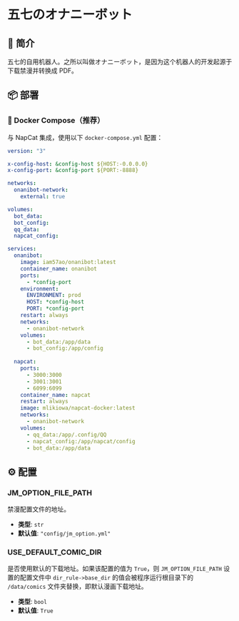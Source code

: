 # 五七のオナニーボット

## :book: 简介

五七的自用机器人。之所以叫做オナニーボット，是因为这个机器人的开发起源于下载禁漫并转换成 PDF。

## :package: 部署

### :whale: Docker Compose（推荐）

与 NapCat 集成，使用以下 `docker-compose.yml` 配置：

```yaml
version: "3"

x-config-host: &config-host ${HOST:-0.0.0.0}
x-config-port: &config-port ${PORT:-8888}

networks:
  onanibot-network:
    external: true

volumes:
  bot_data:
  bot_config:
  qq_data:
  napcat_config:

services:
  onanibot:
    image: iam57ao/onanibot:latest
    container_name: onanibot
    ports:
      - *config-port
    environment:
      ENVIRONMENT: prod
      HOST: *config-host
      PORT: *config-port
    restart: always
    networks:
      - onanibot-network
    volumes:
      - bot_data:/app/data
      - bot_config:/app/config
      
  napcat:
    ports:
      - 3000:3000
      - 3001:3001
      - 6099:6099
    container_name: napcat
    restart: always
    image: mlikiowa/napcat-docker:latest
    networks:
      - onanibot-network
    volumes:
      - qq_data:/app/.config/QQ
      - napcat_config:/app/napcat/config
      - bot_data:/app/data
```

## :gear: 配置

### JM_OPTION_FILE_PATH

禁漫配置文件的地址。

- **类型**: `str`
- **默认值**: `"config/jm_option.yml"`

### USE_DEFAULT_COMIC_DIR

是否使用默认的下载地址。如果该配置的值为 `True`，则 `JM_OPTION_FILE_PATH` 设置的配置文件中 `dir_rule->base_dir` 的值会被程序运行根目录下的 `/data/comics` 文件夹替换，即默认漫画下载地址。

- **类型**: `bool`
- **默认值**: `True`

